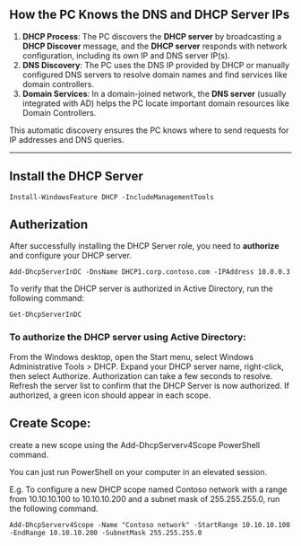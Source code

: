 ## How the PC Knows the DNS and DHCP Server IPs
1. **DHCP Process**: The PC discovers the **DHCP server** by broadcasting a **DHCP Discover** message, and the **DHCP server** responds with network configuration, including its own IP and DNS server IP(s).
2. **DNS Discovery**: The PC uses the DNS IP provided by DHCP or manually configured DNS servers to resolve domain names and find services like domain controllers.
3. **Domain Services**: In a domain-joined network, the **DNS server** (usually integrated with AD) helps the PC locate important domain resources like Domain Controllers.

This automatic discovery ensures the PC knows where to send requests for IP addresses and DNS queries.

----

## Install the DHCP Server

```
Install-WindowsFeature DHCP -IncludeManagementTools
```

## Autherization
After successfully installing the DHCP Server role, you need to **authorize** and configure your DHCP server.
```
Add-DhcpServerInDC -DnsName DHCP1.corp.contoso.com -IPAddress 10.0.0.3
```

To verify that the DHCP server is authorized in Active Directory, run the following command:
```
Get-DhcpServerInDC
```

### To authorize the DHCP server using Active Directory:

From the Windows desktop, open the Start menu, select Windows Administrative Tools > DHCP.
Expand your DHCP server name, right-click, then select Authorize.
Authorization can take a few seconds to resolve. Refresh the server list to confirm that the DHCP Server is now authorized. If authorized, a green icon should appear in each scope.

## Create Scope:
create a new scope using the Add-DhcpServerv4Scope PowerShell command.

You can just run PowerShell on your computer in an elevated session.

E.g. To configure a new DHCP scope named Contoso network with a range from 10.10.10.100 to 10.10.10.200 and a subnet mask of 255.255.255.0, run the following command.

```
Add-DhcpServerv4Scope -Name "Contoso network" -StartRange 10.10.10.100 -EndRange 10.10.10.200 -SubnetMask 255.255.255.0
```
